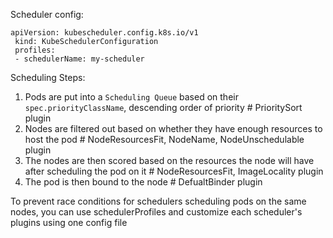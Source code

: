 Scheduler config:
```
apiVersion: kubescheduler.config.k8s.io/v1
 kind: KubeSchedulerConfiguration
 profiles:
 - schedulerName: my-scheduler
 ```

Scheduling Steps:
1) Pods are put into a `Scheduling Queue` based on their `spec.priorityClassName`, descending order of priority  # PrioritySort plugin
2) Nodes are filtered out based on whether they have enough resources to host the pod                           # NodeResourcesFit, NodeName,   NodeUnschedulable plugin
3) The nodes are then scored based on the resources the node will have after scheduling the pod on it           # NodeResourcesFit, ImageLocality plugin
4) The pod is then bound to the node                                                                            # DefualtBinder plugin

To prevent race conditions for schedulers scheduling pods on the same nodes, you can use schedulerProfiles and customize each scheduler's plugins using one config file
